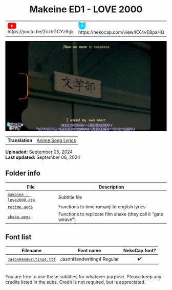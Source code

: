 
<h1 align='center'>Makeine ED1 - LOVE 2000</h1>

<table align='center'>
    <tr>
        <td> <img src='../.img/youtube.svg' alt='YouTube' width=27 align='center'> &nbsp https://youtu.be/2czbGCYz6gk </td>
        <td> <img src='../.img/nekocap.svg' alt='NekoCap' width=23 align='center'> &nbsp https://nekocap.com/view/KX4vE8paHQ </td>
    </tr>
</table>

[![](./preview.webp)](https://www.youtube.com/watch?v=2czbGCYz6gk&nekocap=KX4vE8paHQ)

<table align='center'>
    <tr>
        <!-- Translation -->
        <td><b>Translation</b></td>
        <!--  [Anime Song Lyrics](https://www.animesonglyrics.com/make-heroine-ga-oosugiru/love2000) -->
        <td><a href="https://www.animesonglyrics.com/make-heroine-ga-oosugiru/love2000">Anime Song Lyrics</a></td>
    </tr>
</table>

**Uploaded:** September 05, 2024  
**Last updated:** September 06, 2024

<!-- Description goes here -->

## Folder info

| File | Description |
| ---- | ----------- |
[`makeine - love2000.ass`](makeine%20-%20love2000.ass) | Subtitle file |
[`retime.aegs`](retime.aegs) | Functions to time romanji to english lyrics |
[`shake.aegs`](shake.aegs) | Functions to replicate film shake (they call it "gate weave") |

## Font list

| Filename | Font name | NekoCap font? |
| ---- | ---- | :--: |
 [`JasonHandwriting4.ttf`](https://github.com/abrokecube/subtitles-fonts/tree/main/NekoCap%20fonts/JasonHandwriting4.ttf) | JasonHandwriting4 Regular | ✔️ |

<!-- Permissions -->
## 
You are free to use these subtitles for whatever purpose. Please keep any credits listed in the subs. Credit is not required, but is appreciated.
